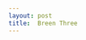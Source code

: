 ```yaml
---
layout: post
title:  Breen Three
---
```

<html>
<head>
<title>
</title>
</head>
<body>
</body>
</html>
